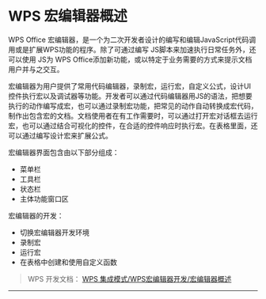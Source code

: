 # WPS 宏编辑器概述

WPS Office 宏编辑器，是一个为二次开发者设计的编写和编辑JavaScript代码调用或是扩展WPS功能的程序。除了可通过编写 JS脚本来加速执行日常任务外，还可以使用 JS为 WPS Office添加新功能，或以特定于业务需要的方式来提示文档用户并与之交互。

宏编辑器为用户提供了常用代码编辑器，录制宏，运行宏，自定义公式，设计UI控件执行宏以及调试器等功能。开发者可以通过代码编辑器用JS的语法，把想要执行的动作编写成宏，也可以通过录制宏功能，把常见的动作自动转换成宏代码，制作出包含宏的文档。文档使用者在有工作需要时，可以通过打开宏对话框去运行宏，也可以通过结合可视化的控件，在合适的控件响应时执行宏。在表格里面，还可以通过编写设计宏来扩展公式。

宏编辑器界面包含由以下部分组成：

- 菜单栏
- 工具栏
- 状态栏
- 主体功能窗口区

宏编辑器的开发：

- 切换宏编辑器开发环境
- 录制宏
- 运行宏
- 在表格中创建和使用自定义函数

> WPS 开发文档： [WPS 集成模式/WPS宏编辑器开发/宏编辑器概述](https://qn.cache.wpscdn.cn/encs/doc/office_v19/topics/WPS%20%E9%9B%86%E6%88%90%E6%A8%A1%E5%BC%8F/WPS%E5%AE%8F%E7%BC%96%E8%BE%91%E5%99%A8%E5%BC%80%E5%8F%91/%E5%AE%8F%E7%BC%96%E8%BE%91%E5%99%A8%E6%A6%82%E8%BF%B0.html)

------------------------------------------------------------------------
